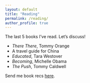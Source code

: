 ```yaml
---
layout: default
title: "Reading"
permalink: /reading/
author_profile: true
---
```

The last 5 books I’ve read. Let’s discuss! 

* _There There_, Tommy Orange
* A travel guide for China
* _Educated_, Tara Westover
* _Becoming_, Michelle Obama
* _The Push_, Tommy Caldwell

Send me book recs [here](catherinaxu5@gmail.com).
